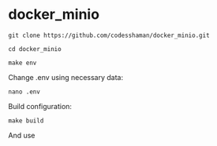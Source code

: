 # docker_minio

```
git clone https://github.com/codesshaman/docker_minio.git
```

```
cd docker_minio
```

```
make env
```

Change .env using necessary data:

```
nano .env
```

Build configuration:

```
make build
```

And use
